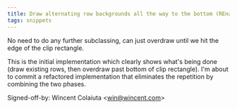 ```yaml
---
title: Draw alternating row backgrounds all the way to the bottom (REnamer, 6fcc806)
tags: snippets
---
```


No need to do any further subclassing, can just overdraw until we hit the edge of the clip rectangle.

This is the initial implementation which clearly shows what's being done (draw existing rows, then overdraw past bottom of clip rectangle). I'm about to commit a refactored implementation that eliminates the repetition by combining the two phases.

Signed-off-by: Wincent Colaiuta &lt;win@wincent.com&gt;
